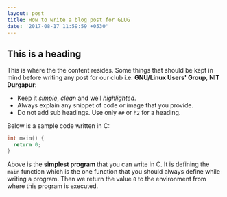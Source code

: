 ```yaml
---
layout: post
title: How to write a blog post for GLUG
date: '2017-08-17 11:59:59 +0530'
---
```

## This is a heading

This is where the the content resides. Some things that should be kept in mind
before writing any post for our club i.e. **GNU/Linux Users' Group**, **NIT
Durgapur**:

* Keep it *simple*, *clean* and well *highlighted*.
* Always explain any snippet of code or image that you provide.
* Do not add sub headings. Use only `##` or `h2` for a heading.

Below is a sample code written in C:
```c
int main() {
  return 0;
}
```
Above is the **simplest program** that you can write in C. It is defining the `main`
function which is the one function that you should always define while writing a
program. Then we return the value `0` to the environment from where this program
is executed.

